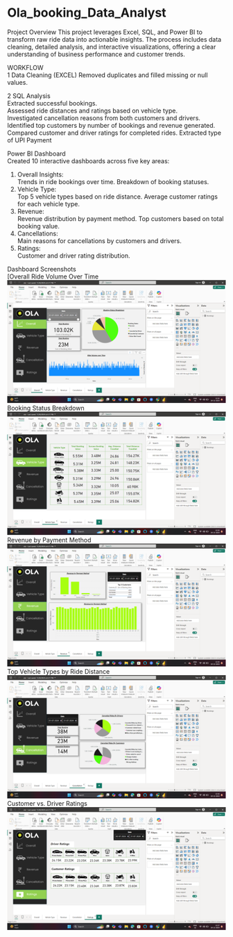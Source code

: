 # Ola_booking_Data_Analyst 

Project Overview
This project leverages Excel, SQL, and Power BI to transform raw ride data into actionable insights. The process includes data cleaning, detailed analysis, and interactive visualizations, offering a clear understanding of business performance and customer trends.

WORKFLOW  
1 Data Cleaning (EXCEL)
  Removed duplicates and filled missing or null values.

2 SQL Analysis  
  Extracted successful bookings.  
  Assessed ride distances and ratings based on vehicle type.  
  Investigated cancellation reasons from both customers and drivers.  
  Identified top customers by number of bookings and revenue generated.  
  Compared customer and driver ratings for completed rides. 
  Extracted type of UPI Payment

Power BI Dashboard  
  Created 10 interactive dashboards across five key areas:

  1. Overall Insights:  
  Trends in ride bookings over time.
  Breakdown of booking statuses. 
  2. Vehicle Type:   
  Top 5 vehicle types based on ride distance.
  Average customer ratings for each vehicle type. 
  3. Revenue:   
  Revenue distribution by payment method.
  Top customers based on total booking value.
  4. Cancellations:   
  Main reasons for cancellations by customers and drivers.
  5. Ratings:  
  Customer and driver rating distribution.


Dashboard Screenshots  
[Overall Ride Volume Over Time  
![Overall Ride Volume Over Time](images/Page1.png)   
Booking Status Breakdown  
![Booking Status Breakdown](images/Page2.png)  
Revenue by Payment Method  
![Revenue by Payment Method](images/Page3.png)  
Top Vehicle Types by Ride Distance  
![Top Vehicle Types by Ride Distance](images/Page4.png)   
Customer vs. Driver Ratings  
![Customer vs. Driver Ratings](images/Page5.png)
